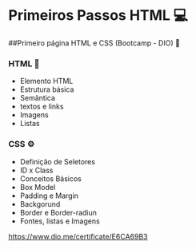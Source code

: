 # Primeiros Passos HTML 💻

##Primeiro página HTML e CSS (Bootcamp - DIO) 📖

### HTML 📑
 - Elemento HTML
 - Estrutura básica
 - Semântica
 - textos e links
 - Imagens
 - Listas

### CSS ⚙️
 - Definição de Seletores
 - ID x Class
 - Conceitos Básicos
 - Box Model
 - Padding e Margin
 - Backgorund
 - Border e Border-radiun
 - Fontes, listas e Imagens

https://www.dio.me/certificate/E6CA69B3
